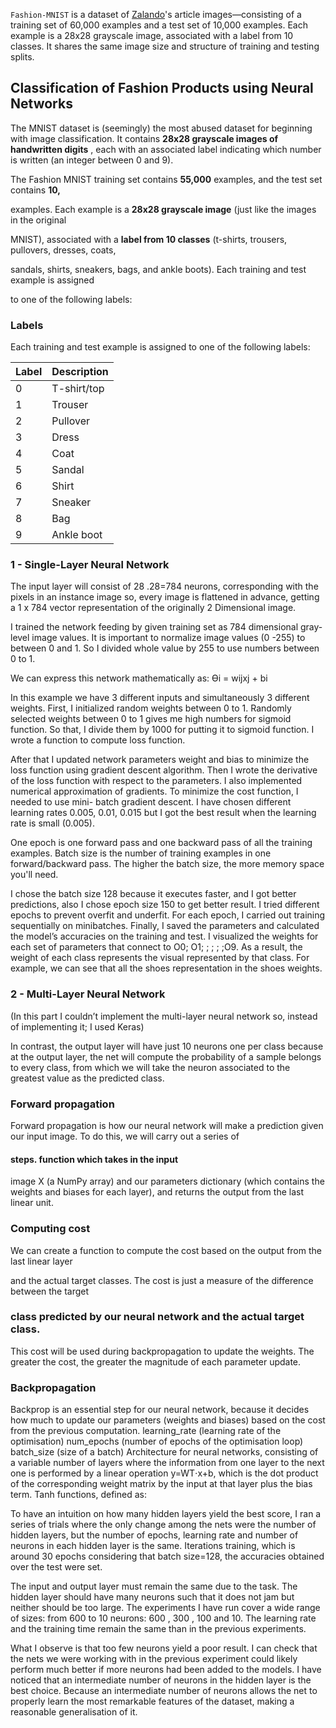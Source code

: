 `Fashion-MNIST` is a dataset of [Zalando](https://jobs.zalando.com/tech/)'s article images—consisting of a training set of 60,000 examples and a test set of 10,000 examples. Each example is a 28x28 grayscale image, associated with a label from 10 classes. It shares the same image size and structure of training and testing splits.

## Classification of Fashion Products using Neural Networks

The MNIST dataset is (seemingly) the most abused dataset for beginning with image
classification. It contains **28x28 grayscale images of handwritten digits** , each with an
associated label indicating which number is written (an integer between 0 and 9).

The Fashion MNIST training set contains **55,000** examples, and the test set contains **10,**

examples. Each example is a **28x28 grayscale image** (just like the images in the original

MNIST), associated with a **label from 10 classes** (t-shirts, trousers, pullovers, dresses, coats,

sandals, shirts, sneakers, bags, and ankle boots). Each training and test example is assigned

to one of the following labels:

### Labels
Each training and test example is assigned to one of the following labels:

| Label | Description |
| --- | --- |
| 0 | T-shirt/top |
| 1 | Trouser |
| 2 | Pullover |
| 3 | Dress |
| 4 | Coat |
| 5 | Sandal |
| 6 | Shirt |
| 7 | Sneaker |
| 8 | Bag |
| 9 | Ankle boot |

### 1 - Single-Layer Neural Network

The input layer will consist
of 28 .28=784 neurons, corresponding
with the pixels in an instance image
so, every image is flattened in
advance, getting a 1 x 784 vector
representation of the originally
2 Dimensional image.

I trained the network feeding by given training set as 784 dimensional gray-level image
values. It is important to normalize image values (0 -255) to between 0 and 1. So I divided
whole value by 255 to use numbers between 0 to 1.

We can express this network mathematically as: Ɵi = wijxj + bi

In this example we have 3 different
inputs and simultaneously 3 different
weights.
First, I initialized random weights
between 0 to 1. Randomly selected
weights between 0 to 1 gives me high
numbers for sigmoid function. So
that, I divide them by 1000 for putting
it to sigmoid function.
I wrote a function to compute loss
function.

After that I updated network parameters weight and bias to minimize the loss function using
gradient descent algorithm.
Then I wrote the derivative of the loss
function with respect to the parameters. I
also implemented numerical
approximation of gradients. To minimize
the cost function, I needed to use mini-
batch gradient descent.
I have chosen different learning rates
0.005, 0.01, 0.015 but I got the best result
when the learning rate is small (0.005).


One epoch is one forward pass and one backward pass of all the training examples.
Batch size is the number of training examples in one forward/backward pass. The higher the
batch size, the more memory space you'll need.

I chose the batch size 128 because it executes faster, and I got better predictions, also I
chose epoch size 150 to get better result. I tried different epochs to prevent overfit and
underfit.
For each epoch, I carried out training sequentially on minibatches. Finally, I saved the
parameters and calculated the model’s accuracies on the training and test.
I visualized the weights for each set of parameters that connect to O0; O1; ; ; ; ;O9.
As a result, the weight of each class represents the visual represented by that class. For
example, we can see that all the shoes representation in the shoes weights.

### 2 - Multi-Layer Neural Network

(In this part I couldn’t implement the multi-layer neural network so, instead of implementing
it; I used Keras)

In contrast, the output layer will
have just 10 neurons one per class
because at the output layer, the
net will compute the probability of
a sample belongs to every class,
from which we will take the
neuron associated to the greatest
value as the predicted class.
### Forward propagation


Forward propagation is how our neural
network will make a prediction given our input
image. To do this, we will carry out a series of

#### steps. function which takes in the input


image X (a NumPy array) and
our parameters dictionary (which contains the
weights and biases for each layer), and returns
the output from the last linear unit.


### Computing cost

We can create a function to compute the cost based on the output from the last linear layer

and the actual target classes. The cost is just a measure of the difference between the target

### class predicted by our neural network and the actual target class.


This cost will be used during backpropagation to update the weights. The greater the cost,
the greater the magnitude of each parameter update.

### Backpropagation


Backprop is an essential step for our neural network, because it decides how much to
update our parameters (weights and biases) based on the cost from the previous
computation.
learning_rate (learning rate of the optimisation)
num_epochs (number of epochs of the optimisation loop)
batch_size (size of a batch)
Architecture for neural networks, consisting of a variable number of layers where the
information from one layer to the next one is performed by a linear operation y=WT⋅x+b,
which is the dot product of the corresponding weight matrix by the input at that layer plus
the bias term. Tanh functions, defined as:

To have an intuition on how many hidden layers yield the best score, I ran a series of trials
where the only change among the nets were the number of hidden layers, but the number
of epochs, learning rate and number of neurons in each hidden layer is the same. Iterations
training, which is around 30 epochs considering that batch size=128, the accuracies obtained
over the test were set.

The input and output layer must remain the same due to the task. The hidden layer should
have many neurons such that it does not jam but neither should be too large.
The experiments I have run cover a wide range of sizes: from 600 to 10 neurons: 600 , 300 ,
100 and 10. The learning rate and the training time remain the same than in the previous
experiments.

What I observe is that too few neurons yield a poor result. I can check that the nets we were
working with in the previous experiment could likely perform much better if more neurons
had been added to the models. I have noticed that an intermediate number of neurons in
the hidden layer is the best choice. Because an intermediate number of neurons allows the
net to properly learn the most remarkable features of the dataset, making a reasonable
generalisation of it.

